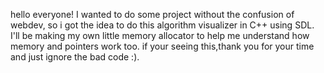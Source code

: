 hello everyone!
I wanted to do some project without the confusion of webdev, so i got the idea to do this algorithm visualizer in C++ using SDL.
I'll be making my own little memory allocator to help me understand how memory and pointers work too. 
if your seeing this,thank you for your time and just ignore the bad code :).
